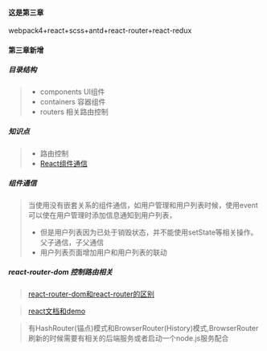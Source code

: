 #### 这是第三章

webpack4+react+scss+antd+react-router+react-redux


#### 第三章新增

##### 目录结构
> - components UI组件
> - containers 容器组件
> - routers 相关路由控制

##### 知识点

> - 路由控制
> - [React组件通信](https://segmentfault.com/a/1190000012361461#articleHeader6)


#####  组件通信
>  当使用没有嵌套关系的组件通信，如用户管理和用户列表时候，使用event可以使在用户管理时添加信息通知到用户列表，
> - 但是用户列表因为已处于销毁状态，并不能使用setState等相关操作。
>  父子通信，子父通信
> - 用户列表页面增加用户和用户列表的联动

##### react-router-dom 控制路由相关

> [react-router-dom和react-router的区别](https://github.com/mrdulin/blog/issues/42)

> [react文档和demo](https://reacttraining.com/react-router/web/example/basic)

> 有HashRouter(锚点)模式和BrowserRouter(History)模式,BrowserRouter刷新的时候需要有相关的后端服务或者启动一个node.js服务配合






